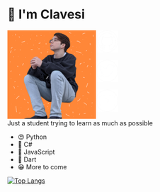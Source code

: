 # 👋 I'm Clavesi

<img src="img/profile-pic-2020-color.png" align="left" width="200" height="200" />

<a href="https://github.com/clavesi"><img src="img/github.png" width="50" height="50" /></a>

<a href="https://twitter.com/clavesii"><img src="img/twitter.png" width="50" height="50" /></a>

<a href="https://www.youtube.com/channel/UCOcfPlsNiMSjtPpYuso48pw"><img src="img/youtube.png" width="50" height="50" /></a>

Just a student trying to learn as much as possible

- 😍 Python
- 👾 C#
- 😤 JavaScript
- 🎯 Dart
- 😁 More to come

[![Top Langs](https://github-readme-stats.vercel.app/api/top-langs/?username=clavesi&layout=compact)](https://github.com/anuraghazra/github-readme-stats)